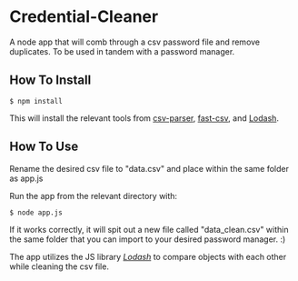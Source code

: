 # Credential-Cleaner
A node app that will comb through a csv password file and remove duplicates. 
To be used in tandem with a password manager.

## How To Install

```
$ npm install
```
This will install the relevant tools from [csv-parser](https://www.npmjs.com/package/csv-parser), [fast-csv](https://www.npmjs.com/package/fast-csv), and [Lodash](https://lodash.com/).

## How To Use

Rename the desired csv file to "data.csv" and place within the same folder as app.js

Run the app from the relevant directory with:
```
$ node app.js
```
If it works correctly, it will spit out a new file called "data_clean.csv" within the same folder that you can import to your desired password manager. :)

The app utilizes the JS library [_Lodash_](https://lodash.com/) to compare objects with each other while cleaning the csv file.
